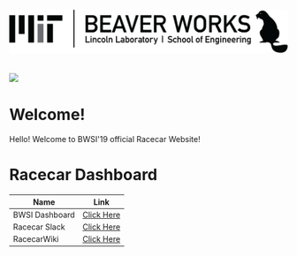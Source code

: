 ![](img/logo-full.png)
<br/>
<br/>
<br/>
![](img/racecar.png)

# Welcome!
Hello! Welcome to BWSI'19 official Racecar Website!

# Racecar Dashboard

| Name | Link |
| ---- | ---- |
| BWSI Dashboard | [Click Here](http://bwsi-dashboard.com) |
| Racecar Slack | [Click Here](https://bwsi19-racecar.slack.com) |
| RacecarWiki | [Click Here](http://bwsi-racecar.com/wiki) |
